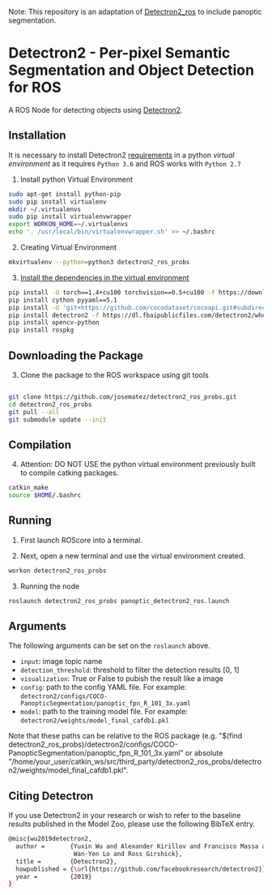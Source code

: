 Note: This repository is an adaptation of [Detectron2_ros](https://github.com/DavidFernandezChaves/Detectron2_ros) to include panoptic segmentation.

# Detectron2 - Per-pixel Semantic Segmentation and Object Detection for ROS

A ROS Node for detecting objects using [Detectron2](https://github.com/facebookresearch/detectron2).

## Installation

It is necessary to install Detectron2 [requirements](https://github.com/facebookresearch/detectron2/blob/master/INSTALL.md) in a python *virtual environment* as it requires `Python 3.6` and ROS works with `Python 2.7`

1. Install python Virtual Environment
```bash
sudo apt-get install python-pip
sudo pip install virtualenv
mkdir ~/.virtualenvs
sudo pip install virtualenvwrapper
export WORKON_HOME=~/.virtualenvs
echo '. /usr/local/bin/virtualenvwrapper.sh' >> ~/.bashrc 
```

2. Creating Virtual Environment
```bash
mkvirtualenv --python=python3 detectron2_ros_probs
```

3. [Install the dependencies in the virtual environment](https://github.com/facebookresearch/detectron2/blob/master/INSTALL.md)

```bash
pip install -U torch==1.4+cu100 torchvision==0.5+cu100 -f https://download.pytorch.org/whl/torch_stable.html
pip install cython pyyaml==5.1
pip install -U 'git+https://github.com/cocodataset/cocoapi.git#subdirectory=PythonAPI'
pip install detectron2 -f https://dl.fbaipublicfiles.com/detectron2/wheels/cu100/index.html
pip install opencv-python
pip install rospkg
```


## Downloading the Package

3. Clone the package to the ROS workspace using git tools
```bash

git clone https://github.com/josematez/detectron2_ros_probs.git
cd detectron2_ros_probs
git pull --all
git submodule update --init
```

## Compilation

4. Attention: DO NOT USE the python virtual environment previously built to compile catking packages.
```bash
catkin_make
source $HOME/.bashrc
```

## Running

1. First launch ROScore into a terminal.

2. Next, open a new terminal and use the virtual environment created.
```bash
workon detectron2_ros_probs
```
3. Running the node
```bash
roslaunch detectron2_ros_probs panoptic_detectron2_ros.launch
```

## Arguments

The following arguments can be set on the `roslaunch` above.
- `input`: image topic name
- `detection_threshold`: threshold to filter the detection results [0, 1]
- `visualization`: True or False to pubish the result like a image
- `config`: path to the config YAML file. For example: `detectron2/configs/COCO-PanopticSegmentation/panoptic_fpn_R_101_3x.yaml`
- `model`: path to the training model file. For example: `detectron2/weights/model_final_cafdb1.pkl`

Note that these paths can be relative to the ROS package (e.g. "$(find detectron2_ros_probs)/detectron2/configs/COCO-PanopticSegmentation/panoptic_fpn_R_101_3x.yaml" or absolute "/home/your_user/catkin_ws/src/third_party/detectron2_ros_probs/detectron2/weights/model_final_cafdb1.pkl".

## Citing Detectron
If you use Detectron2 in your research or wish to refer to the baseline results published in the Model Zoo, please use the following BibTeX entry.

```bash
@misc{wu2019detectron2,
  author =       {Yuxin Wu and Alexander Kirillov and Francisco Massa and
                  Wan-Yen Lo and Ross Girshick},
  title =        {Detectron2},
  howpublished = {\url{https://github.com/facebookresearch/detectron2}},
  year =         {2019}
}
```
